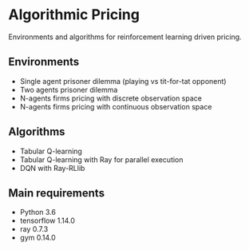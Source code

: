 # Algorithmic Pricing
Environments and algorithms for reinforcement learning driven pricing. 

## Environments
* Single agent prisoner dilemma (playing vs tit-for-tat opponent)
* Two agents prisoner dilemma
* N-agents firms pricing with discrete observation space
* N-agents firms pricing with continuous observation space

## Algorithms
* Tabular Q-learning
* Tabular Q-learning with Ray for parallel execution
* DQN with Ray-RLlib

## Main requirements
* Python                        3.6
* tensorflow                    1.14.0 
* ray                           0.7.3
* gym                           0.14.0 

